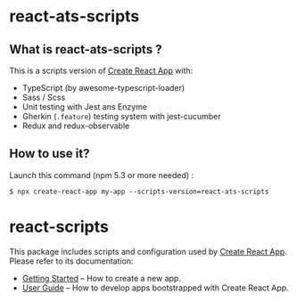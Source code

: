 # react-ats-scripts

## What is react-ats-scripts ?
This is a scripts version of [Create React App](https://github.com/facebookincubator/create-react-app) with:
* TypeScript (by awesome-typescript-loader)
* Sass / Scss
* Unit testing with Jest ans Enzyme
* Gherkin (`.feature`) testing system with jest-cucumber
* Redux and redux-observable


## How to use it?

Launch this command (npm 5.3 or more needed) :
``` shell
$ npx create-react-app my-app --scripts-version=react-ats-scripts
```

# react-scripts

This package includes scripts and configuration used by [Create React App](https://github.com/facebookincubator/create-react-app).<br>
Please refer to its documentation:

* [Getting Started](https://github.com/facebookincubator/create-react-app/blob/master/README.md#getting-started) – How to create a new app.
* [User Guide](https://github.com/facebookincubator/create-react-app/blob/master/packages/react-scripts/template/README.md) – How to develop apps bootstrapped with Create React App.

